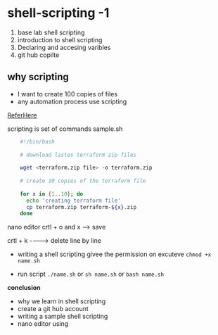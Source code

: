 
# shell-scripting -1

1. base lab shell scripting 
2. introduction to shell scripting 
3. Declaring and accesing varibles 
4. git hub copilte 

## why scripting

* I want to create 100 copies of files 
* any automation process use scripting

[ReferHere](github.com/mavric202/)




scripting is set of commands 
sample.sh
```sh
	#!/bin/bash
	
	# download lastes terraform zip files
	
	wget <terraform.zip file> -o terraform.zip
	
	# create 10 copies of the terraform file
	
	for x in {1..10}; do 
	  echo 'creating terraform file'
	  cp terraform.zip terraform-${x}.zip
	done
```
nano editor 
crtl + o and x --> save

crtl + k ----> delete line by line

* writing a shell scripting givee the permission on excuteve `chmod +x name.sh`

* run script `./name.sh` or `sh name.sh` or `bash name.sh`

**conclusion**
- why we learn in shell scripting
- create a git hub account
- writing a sample shell scripting 
- nano editor using 




